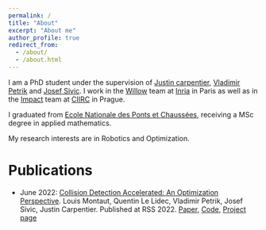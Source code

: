 ```yaml
---
permalink: /
title: "About"
excerpt: "About me"
author_profile: true
redirect_from: 
  - /about/
  - /about.html
---
```


I am a PhD student under the supervision of [Justin carpentier](https://jcarpent.github.io/), [Vladimir Petrik](https://petrikvladimir.github.io/) and [Josef Sivic](https://www.di.ens.fr/~josef/). 
I work in the [Willow](https://www.inria.fr/en/willow) team at [Inria](https://www.inria.fr/fr/centre-inria-de-paris) in Paris as well as in the [Impact](http://impact.ciirc.cvut.cz/) team at [CIIRC](https://www.ciirc.cvut.cz/) in Prague. 

I graduated from [Ecole Nationale des Ponts et Chaussées](https://ecoledesponts.fr/), receiving a MSc degree in applied mathematics.

My research interests are in Robotics and Optimization.

Publications
======
- June 2022: [Collision Detection Accelerated: An Optimization Perspective](https://arxiv.org/abs/2205.09663). Louis Montaut, Quentin Le Lidec, Vladimir Petrik, Josef Sivic, Justin Carpentier. Published at RSS 2022. [Paper](https://arxiv.org/abs/2205.09663), [Code](https://github.com/lmontaut/collision-detection-benchmark), [Project page]()

